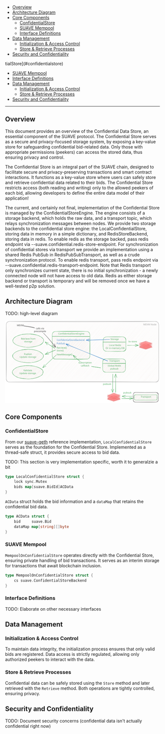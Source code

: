 <!-- TOC -->

- [Overview](#overview)
- [Architecture Diagram](#architecture-diagram)
- [Core Components](#core-components)
    - [ConfidentialStore](#confidentialstore)
    - [SUAVE Mempool](#suave-mempool)
    - [Interface Definitions](#interface-definitions)
- [Data Management](#data-management)
    - [Initialization & Access Control](#initialization--access-control)
    - [Store & Retrieve Processes](#store--retrieve-processes)
- [Security and Confidentiality](#security-and-confidentiality)

<!-- /TOC -->tialStore](#confidentialstore)
  - [SUAVE Mempool](#suave-mempool)
  - [Interface Definitions](#interface-definitions)
- [Data Management](#data-management)
  - [Initialization \& Access Control](#initialization--access-control)
  - [Store \& Retrieve Processes](#store--retrieve-processes)
- [Security and Confidentiality](#security-and-confidentiality)

<!-- /TOC -->

---

</div>

## Overview

This document provides an overview of the Confidential Data Store, an essential component of the SUAVE protocol. The Confidential Store serves as a secure and privacy-focused storage system, by exposing a key-value store for safeguarding confidential bid-related data. Only those with appropriate permissions (peekers) can access the stored data, thus ensuring privacy and control.

The Confidential Store is an integral part of the SUAVE chain, designed to facilitate secure and privacy-preserving transactions and smart contract interactions. It functions as a key-value store where users can safely store and retrieve confidential data related to their bids. The Confidential Store restricts access (both reading and writing) only to the allowed peekers of each bid, allowing developers to define the entire data model of their application!

The current, and certainly not final, implementation of the Confidential Store is managed by the ConfidentialStoreEngine. The engine consists of a storage backend, which holds the raw data, and a transport topic, which relays synchronization messages between nodes.
We provide two storage backends to the confidential store engine: the LocalConfidentialStore, storing data in memory in a simple dictionary, and RedisStoreBackend, storing data in redis. To enable redis as the storage backed, pass redis endpoint via --suave.confidential.redis-store-endpoint.
For synchronization of confidential stores via transport we provide an implementation using a shared Redis PubSub in RedisPubSubTransport, as well as a crude synchronization protocol. To enable redis transport, pass redis endpoint via --suave.confidential.redis-transport-endpoint. Note that Redis transport only synchronizes current state, there is no initial synchronization - a newly connected node will not have access to old data.
Redis as either storage backend or transport is temporary and will be removed once we have a well-tested p2p solution.


## Architecture Diagram

TODO: high-level diagram

![Confidential Data Store Diagram](/assets/rigil_confidential_data_store.svg)

## Core Components

### ConfidentialStore

From our [suave-geth](https://github.com/flashbots/suave-geth/tree/main) reference implementation, `LocalConfidentialStore` serves as the foundation for the Confidential Store. Implemented as a thread-safe struct, it provides secure access to bid data.

TODO: This section is very implementation specific, worth it to generalzie a bit

```go
type LocalConfidentialStore struct {
	lock sync.Mutex
	bids map[suave.BidId]ACData
}
```

`ACData` struct holds the bid information and a `dataMap` that retains the confidential bid data.

```go
type ACData struct {
	bid     suave.Bid
	dataMap map[string][]byte
}
```

### SUAVE Mempool

`MempoolOnConfidentialStore` operates directly with the Confidential Store, ensuring private handling of bid transactions. It serves as an interim storage for transactions that await blockchain inclusion.

```go
type MempoolOnConfidentialStore struct {
	cs suave.ConfidentialStoreBackend
}
```

### Interface Definitions

TODO: Elaborate on other necessary interfaces

## Data Management

### Initialization & Access Control

To maintain data integrity, the initialization process ensures that only valid bids are registered. Data access is strictly regulated, allowing only authorized peekers to interact with the data.

### Store & Retrieve Processes

Confidential data can be safely stored using the `Store` method and later retrieved with the `Retrieve` method. Both operations are tightly controlled, ensuring privacy.

## Security and Confidentiality

TODO: Document security concerns (confidential data isn't actually confidential right now)




